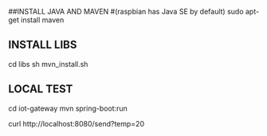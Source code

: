 ##INSTALL JAVA AND MAVEN
#(raspbian has Java SE by default)
sudo apt-get install maven

## INSTALL LIBS

cd libs
sh mvn_install.sh 

## LOCAL TEST

cd iot-gateway
mvn spring-boot:run

curl http://localhost:8080/send?temp=20



